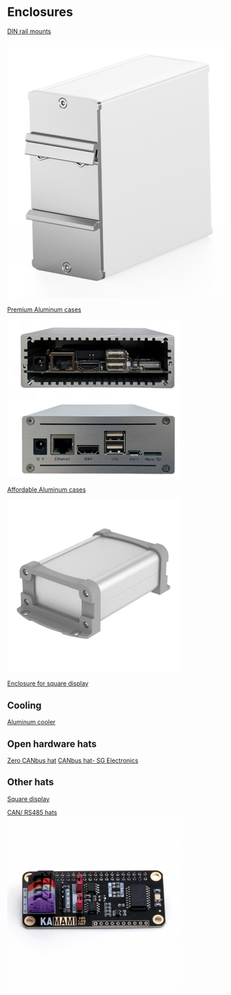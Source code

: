 # Enclosures

[DIN rail mounts](https://www.fischerelektronik.de/web_fischer/en_GB/cases/M1.12/Accessories%20for%20cases/$catalogue/fischerData/PR/RKL105_042/index.xhtml) 

![DIN](https://raw.githubusercontent.com/samuk/Open-Pi/main/v1/images/din.jpg)

[Premium Aluminum cases](https://www.fischerelektronik.com/web_fischer/en_GB/cases/M1.07/Miniature%20aluminium%20casing/$catalogue/fischerData/PR/AKG105_046_/search.xhtml)

<img src="https://raw.githubusercontent.com/samuk/Open-Pi/main/v1/images/premium.png" alt="can hat" style="width:400px;"> 

[Affordable Aluminum cases](https://www.aliexpress.com/item/1005005903163639.html)

<img src="https://raw.githubusercontent.com/samuk/Open-Pi/main/v1/images/afford.webp" alt="can hat" style="width:400px;"> 

[Enclosure for square display](https://www.shapeways.com/product/LLZUBU7HK/base-for-pimoroni-hyperpixel-and-raspberry-pi)

## Cooling
[Aluminum cooler](https://geekworm.com/products/cm4-12mm-aluminum-alloy-heatsink-c235)

## Open hardware hats
[Zero CANbus hat](https://oshwlab.com/Remiha/can-bus-auto-rpi-zero)
[CANbus hat- SG Electronics](https://www.sg-electronic-systems.com/can-bus-dual-base-v2-1-4-shield-for-raspberry/)

## Other hats
[Square display](https://shop.pimoroni.com/products/hyperpixel-4-square?variant=30138251444307) 

[CAN/ RS485 hats](https://wiki.kamamilabs.com/index.php/KAmodRPi_CAN_RS485_HAT#Description)
<img src="https://raw.githubusercontent.com/samuk/Open-Pi/main/v1/images/can-hat.png" alt="can hat" style="width:400px;"> 
